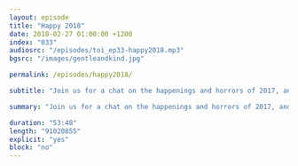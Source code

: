 ```yaml
---
layout: episode
title: "Happy 2018"
date: 2018-02-27 01:00:00 +1200
index: "033"
audiosrc: "/episodes/toi_ep33-happy2018.mp3"
bgsrc: "/images/gentleandkind.jpg"

permalink: /episodes/happy2018/

subtitle: "Join us for a chat on the happenings and horrors of 2017, and our hopes and dreams for 2018."

summary: "Join us for a chat on the happenings and horrors of 2017, and our hopes and dreams for 2018."

duration: "53:48"
length: "91020855"
explicit: "yes"
block: "no" 
---
```

